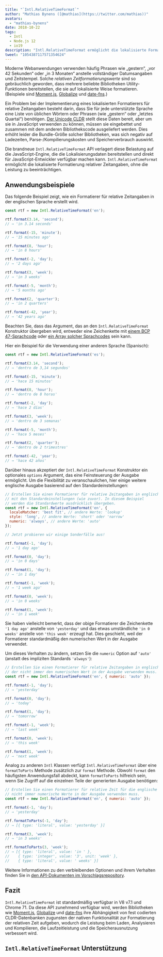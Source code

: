 ```yaml
---
title: "`Intl.RelativeTimeFormat`"
author: "Mathias Bynens ([@mathias](https://twitter.com/mathias))"
avatars:
  - "mathias-bynens"
date: 2018-10-22
tags:
  - Intl
  - Node.js 12
  - io19
description: "Intl.RelativeTimeFormat ermöglicht die lokalisierte Formatierung relativer Zeitangaben, ohne die Leistung zu beeinträchtigen."
tweet: "1054387117571354624"
---
```

Moderne Webanwendungen verwenden häufig Phrasen wie „gestern“, „vor 42 Sekunden“ oder „in 3 Monaten“ anstelle vollständiger Datumsangaben und Zeitstempel. Solche _relativen Zeitformatierungswerte_ sind so gebräuchlich geworden, dass mehrere beliebte Bibliotheken Utility-Funktionen bereitstellen, die sie auf lokalisierte Weise formatieren. (Beispiele sind [Moment.js](https://momentjs.com/), [Globalize](https://github.com/globalizejs/globalize) und [date-fns](https://date-fns.org/docs/).)

<!--truncate-->
Ein Problem bei der Implementierung eines lokalisierten Formatierers für relative Zeitangaben besteht darin, dass Sie für jede unterstützte Sprache eine Liste von üblichen Wörtern oder Phrasen (wie „gestern“ oder „letztes Quartal“) benötigen. [Der Unicode CLDR](http://cldr.unicode.org/) stellt diese Daten bereit, aber um sie in JavaScript verwenden zu können, müssen sie eingebettet und zusammen mit dem anderen Bibliothekscode ausgeliefert werden. Dies erhöht leider die Bundle-Größe solcher Bibliotheken, was sich negativ auf Ladezeiten, Parse-/Kompilierungskosten und Speicherverbrauch auswirkt.

Die brandneue `Intl.RelativeTimeFormat` API verlagert diese Belastung auf die JavaScript-Engine, die die Lokalisierungsdaten bereitstellen und direkt für JavaScript-Entwickler verfügbar machen kann. `Intl.RelativeTimeFormat` ermöglicht die lokalisierte Formatierung relativer Zeitangaben, ohne die Leistung zu beeinträchtigen.

## Anwendungsbeispiele

Das folgende Beispiel zeigt, wie ein Formatierer für relative Zeitangaben in der englischen Sprache erstellt wird.

```js
const rtf = new Intl.RelativeTimeFormat('en');

rtf.format(3.14, 'second');
// → 'in 3.14 seconds'

rtf.format(-15, 'minute');
// → '15 minutes ago'

rtf.format(8, 'hour');
// → 'in 8 hours'

rtf.format(-2, 'day');
// → '2 days ago'

rtf.format(3, 'week');
// → 'in 3 weeks'

rtf.format(-5, 'month');
// → '5 months ago'

rtf.format(2, 'quarter');
// → 'in 2 quarters'

rtf.format(-42, 'year');
// → '42 years ago'
```

Beachten Sie, dass das Argument, das an den `Intl.RelativeTimeFormat` Konstruktor übergeben wird, entweder eine Zeichenkette mit [einem BCP 47-Sprachcode](https://tools.ietf.org/html/rfc5646) oder [ein Array solcher Sprachcodes](https://developer.mozilla.org/en-US/docs/Web/JavaScript/Reference/Global_Objects/Intl#Locale_identification_and_negotiation) sein kann.

Hier ein Beispiel für die Verwendung einer anderen Sprache (Spanisch):

```js
const rtf = new Intl.RelativeTimeFormat('es');

rtf.format(3.14, 'second');
// → 'dentro de 3,14 segundos'

rtf.format(-15, 'minute');
// → 'hace 15 minutos'

rtf.format(8, 'hour');
// → 'dentro de 8 horas'

rtf.format(-2, 'day');
// → 'hace 2 días'

rtf.format(3, 'week');
// → 'dentro de 3 semanas'

rtf.format(-5, 'month');
// → 'hace 5 meses'

rtf.format(2, 'quarter');
// → 'dentro de 2 trimestres'

rtf.format(-42, 'year');
// → 'hace 42 años'
```

Darüber hinaus akzeptiert der `Intl.RelativeTimeFormat` Konstruktor ein optionales `options` Argument, das eine Feinsteuerung der Ausgabe ermöglicht. Um die Flexibilität zu veranschaulichen, hier einige weitere englische Ausgabe basierend auf den Standardeinstellungen:

```js
// Erstellen Sie einen Formatierer für relative Zeitangaben in englischer Sprache
// mit den Standardeinstellungen (wie zuvor). In diesem Beispiel
// werden die Standardwerte ausdrücklich übergeben.
const rtf = new Intl.RelativeTimeFormat('en', {
  localeMatcher: 'best fit', // andere Werte: 'lookup'
  style: 'long', // andere Werte: 'short' oder 'narrow'
  numeric: 'always', // andere Werte: 'auto'
});

// Jetzt probieren wir einige Sonderfälle aus!

rtf.format(-1, 'day');
// → '1 day ago'

rtf.format(0, 'day');
// → 'in 0 days'

rtf.format(1, 'day');
// → 'in 1 day'

rtf.format(-1, 'week');
// → '1 week ago'

rtf.format(0, 'week');
// → 'in 0 weeks'

rtf.format(1, 'week');
// → 'in 1 week'
```

Sie haben vielleicht bemerkt, dass der obige Formatierer die Zeichenkette `'1 day ago'` anstelle von `'yesterday'` und das etwas umständliche `'in 0 weeks'` anstelle von `'this week'` erzeugt hat. Dies geschieht, weil der Formatierer standardmäßig den numerischen Wert in der Ausgabe verwendet.

Um dieses Verhalten zu ändern, setzen Sie die `numeric` Option auf `'auto'` (anstatt des impliziten Standards `'always'`):

```js
// Erstellen Sie einen Formatierer für relative Zeitangaben in englischer Sprache,
// der nicht immer den numerischen Wert in der Ausgabe verwenden muss.
const rtf = new Intl.RelativeTimeFormat('en', { numeric: 'auto' });

rtf.format(-1, 'day');
// → 'yesterday'

rtf.format(0, 'day');
// → 'today'

rtf.format(1, 'day');
// → 'tomorrow'

rtf.format(-1, 'week');
// → 'last week'

rtf.format(0, 'week');
// → 'this week'

rtf.format(1, 'week');
// → 'next week'
```

Analog zu anderen `Intl` Klassen verfügt `Intl.RelativeTimeFormat` über eine `formatToParts` Methode zusätzlich zur `format` Methode. Obwohl `format` den häufigsten Anwendungsfall abdeckt, kann `formatToParts` hilfreich sein, wenn Sie Zugriff auf die einzelnen Teile der generierten Ausgabe benötigen:

```js
// Erstellen Sie einen Formatierer für relative Zeit für die englische Sprache, der
// nicht immer numerische Werte in der Ausgabe verwenden muss.
const rtf = new Intl.RelativeTimeFormat('en', { numeric: 'auto' });

rtf.format(-1, 'day');
// → 'yesterday'

rtf.formatToParts(-1, 'day');
// → [{ type: 'literal', value: 'yesterday' }]

rtf.format(3, 'week');
// → 'in 3 weeks'

rtf.formatToParts(3, 'week');
// → [{ type: 'literal', value: 'in ' },
//    { type: 'integer', value: '3', unit: 'week' },
//    { type: 'literal', value: ' weeks' }]
```

Weitere Informationen zu den verbleibenden Optionen und ihrem Verhalten finden Sie in [den API-Dokumenten im Vorschlagsrepository](https://github.com/tc39/proposal-intl-relative-time#api).

## Fazit

`Intl.RelativeTimeFormat` ist standardmäßig verfügbar in V8 v7.1 und Chrome 71. Da diese API zunehmend verfügbar wird, werden Bibliotheken wie [Moment.js](https://momentjs.com/), [Globalize](https://github.com/globalizejs/globalize) und [date-fns](https://date-fns.org/docs/) ihre Abhängigkeit von fest codierten CLDR-Datenbanken zugunsten der nativen Funktionalität zur Formatierung der relativen Zeit aufgeben, wodurch die Leistung beim Laden, Analysieren und Kompilieren, die Laufzeitleistung und die Speicherausnutzung verbessert wird.

## `Intl.RelativeTimeFormat` Unterstützung

<feature-support chrome="71 /blog/v8-release-71#javascript-language-features"
                 firefox="65"
                 safari="14"
                 nodejs="12 https://twitter.com/mathias/status/1120700101637353473"
                 babel="no"></feature-support>
